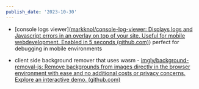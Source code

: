 ```yaml
---
publish_date: '2023-10-30'
---
```

- [console logs viewer]([markknol/console-log-viewer: Displays logs and Javascript errors in an overlay on top of your site. Useful for mobile webdevelopment. Enabled in 5 seconds (github.com)](https://github.com/markknol/console-log-viewer)) perfect for debugging in mobile environments

- client side background remover that uses wasm -  [imgly/background-removal-js: Remove backgrounds from images directly in the browser environment with ease and no additional costs or privacy concerns. Explore an interactive demo. (github.com)](https://github.com/imgly/background-removal-js)

